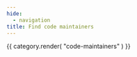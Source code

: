 ```yaml
---
hide:
  - navigation
title: Find code maintainers
---
```

{{ category.render( "code-maintainers" ) }}
